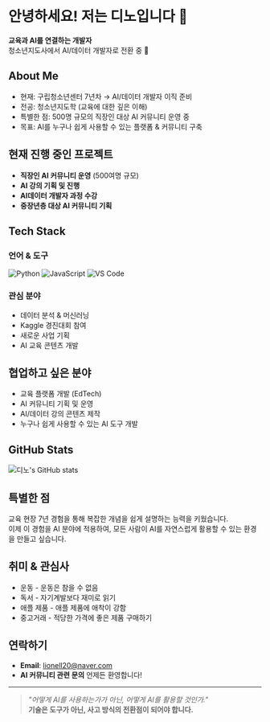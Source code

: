 # 안녕하세요! 저는 디노입니다 👋

**교육과 AI를 연결하는 개발자**  
청소년지도사에서 AI/데이터 개발자로 전환 중 🚀

## About Me

- 현재: 구립청소년센터 7년차 → AI/데이터 개발자 이직 준비
- 전공: 청소년지도학 (교육에 대한 깊은 이해)
- 특별한 점: 500명 규모의 직장인 대상 AI 커뮤니티 운영 중
- 목표: AI를 누구나 쉽게 사용할 수 있는 플랫폼 & 커뮤니티 구축

## 현재 진행 중인 프로젝트

- **직장인 AI 커뮤니티 운영** (500여명 규모)
- **AI 강의 기획 및 진행** 
- **AI데이터 개발자 과정 수강**
- **중장년층 대상 AI 커뮤니티 기획**

## Tech Stack

### 언어 & 도구
![Python](https://img.shields.io/badge/Python-3776AB?style=for-the-badge&logo=python&logoColor=white)
![JavaScript](https://img.shields.io/badge/JavaScript-F7DF1E?style=for-the-badge&logo=javascript&logoColor=black)
![VS Code](https://img.shields.io/badge/VS_Code-007ACC?style=for-the-badge&logo=visual-studio-code&logoColor=white)

### 관심 분야
- 데이터 분석 & 머신러닝
- Kaggle 경진대회 참여
- 새로운 사업 기획
- AI 교육 콘텐츠 개발

## 협업하고 싶은 분야

- 교육 플랫폼 개발 (EdTech)
- AI 커뮤니티 기획 및 운영
- AI/데이터 강의 콘텐츠 제작
- 누구나 쉽게 사용할 수 있는 AI 도구 개발

## GitHub Stats

![디노's GitHub stats](https://github-readme-stats.vercel.app/api?username=lionell0901&show_icons=true&theme=radical)

## 특별한 점

교육 현장 7년 경험을 통해 복잡한 개념을 쉽게 설명하는 능력을 키웠습니다.  
이제 이 경험을 AI 분야에 적용하여, 모든 사람이 AI를 자연스럽게 활용할 수 있는 환경을 만들고 싶습니다.

## 취미 & 관심사

- 운동 - 운동은 참을 수 없음
- 독서 - 자기계발보다 재미로 읽기
- 애플 제품 - 애플 제품에 애착이 강함
- 중고거래 - 적당한 가격에 좋은 제품 구매하기

## 연락하기

- **Email**: lionell20@naver.com
- **AI 커뮤니티 관련 문의** 언제든 환영합니다!

---

> *"어떻게 AI를 사용하는가가 아닌, 어떻게 AI를 활용할 것인가."*  
> **기술은 도구가 아닌, 사고 방식의 전환점이 되어야 합니다.**
